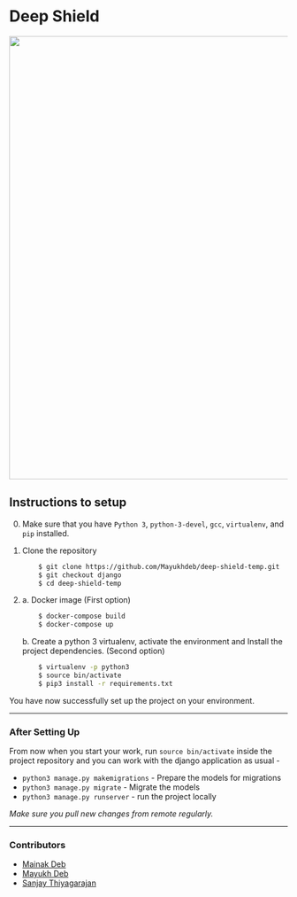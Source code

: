 # Deep Shield

<img src="https://github.com/Mayukhdeb/deep-shield-temp/blob/main/images/banner_large_font.png" width=800>

## Instructions to setup

0. Make sure that you have `Python 3`, `python-3-devel`, `gcc`, `virtualenv`, and `pip` installed.     
1. Clone the repository

    ```bash
        $ git clone https://github.com/Mayukhdeb/deep-shield-temp.git
        $ git checkout django
        $ cd deep-shield-temp
    ```  
2. 
    a. Docker image (First option)  
  
    ```bash  
        $ docker-compose build  
        $ docker-compose up  
    ```  

    b. Create a python 3 virtualenv, activate the environment and Install the project dependencies. (Second option)  

    ```bash
        $ virtualenv -p python3
        $ source bin/activate
        $ pip3 install -r requirements.txt
    ```   

You have now successfully set up the project on your environment. 

---

### After Setting Up
From now when you start your work, run ``source bin/activate`` inside the project repository and you can work with the django application as usual - 

* `python3 manage.py makemigrations` - Prepare the models for migrations
* `python3 manage.py migrate` - Migrate the models
* `python3 manage.py runserver`  - run the project locally

*Make sure you pull new changes from remote regularly.*

---  

### Contributors  
- [Mainak Deb](https://github.com/Mainakdeb)
- [Mayukh Deb](https://github.com/Mayukhdeb)
- [Sanjay Thiyagarajan](https://github.com/sanjay-thiyagarajan)
